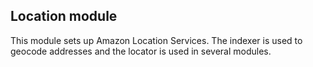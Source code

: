 ## Location module

This module sets up Amazon Location Services. The indexer is used to geocode addresses 
and the locator is used in several modules. 